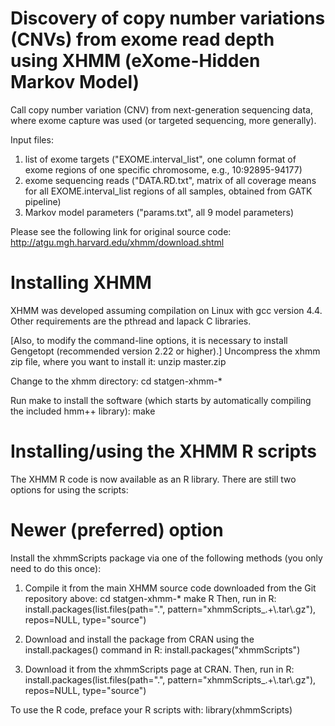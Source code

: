 # Discovery of copy number variations (CNVs) from exome read depth using XHMM (eXome-Hidden Markov Model) 

Call copy number variation (CNV) from next-generation sequencing data, where exome capture was used (or targeted sequencing, more generally).

Input files:  

1) list of exome targets ("EXOME.interval_list", one column format of exome regions of one specific chromosome, e.g., 10:92895-94177)
2) exome sequencing reads ("DATA.RD.txt", matrix of all coverage means for all EXOME.interval_list regions of all samples, obtained from GATK pipeline)
3) Markov model parameters ("params.txt", all 9 model parameters)

Please see the following link for original source code: http://atgu.mgh.harvard.edu/xhmm/download.shtml

# Installing XHMM

XHMM was developed assuming compilation on Linux with gcc version 4.4. Other requirements are the pthread and lapack C libraries. 

[Also, to modify the command-line options, it is necessary to install Gengetopt (recommended version 2.22 or higher).]
Uncompress the xhmm zip file, where you want to install it:
unzip master.zip

Change to the xhmm directory:
cd statgen-xhmm-*

Run make to install the software (which starts by automatically compiling the included hmm++ library):
make

# Installing/using the XHMM R scripts

The XHMM R code is now available as an R library. There are still two options for using the scripts: 

# Newer (preferred) option

Install the xhmmScripts package via one of the following methods (you only need to do this once):

1) Compile it from the main XHMM source code downloaded from the Git repository above:
cd statgen-xhmm-*
make R
Then, run in R:
install.packages(list.files(path=".", pattern="xhmmScripts_.+\\.tar\\.gz"), repos=NULL, type="source")

2) Download and install the package from CRAN using the install.packages() command in R:
install.packages("xhmmScripts")

3) Download it from the xhmmScripts page at CRAN. Then, run in R:
install.packages(list.files(path=".", pattern="xhmmScripts_.+\\.tar\\.gz"), repos=NULL, type="source")

To use the R code, preface your R scripts with:
library(xhmmScripts)
